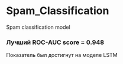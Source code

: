 # Spam_Classification
Spam classification model
### Лучший ROC-AUC score = 0.948
Показатель был достигнут на моделе LSTM
